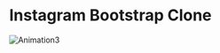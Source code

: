 # Instagram Bootstrap Clone

![Animation3](https://user-images.githubusercontent.com/66293052/147159042-1ff8c8f6-9bf5-43c7-a996-b99cc58621f6.gif)
